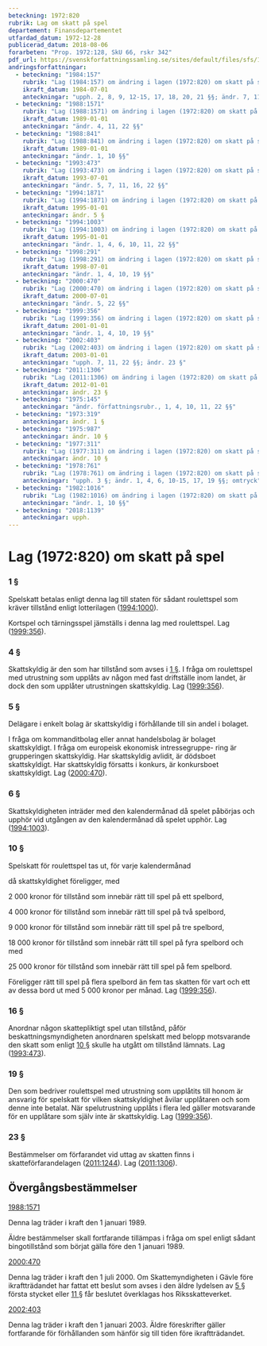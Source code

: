 ```yaml
---
beteckning: 1972:820
rubrik: Lag om skatt på spel
departement: Finansdepartementet
utfardad_datum: 1972-12-28
publicerad_datum: 2018-08-06
forarbeten: "Prop. 1972:128, SkU 66, rskr 342"
pdf_url: https://svenskforfattningssamling.se/sites/default/files/sfs/1972-12/SFS1972-820.pdf
andringsforfattningar:
  - beteckning: "1984:157"
    rubrik: "Lag (1984:157) om ändring i lagen (1972:820) om skatt på spel"
    ikraft_datum: 1984-07-01
    anteckningar: "upph. 2, 8, 9, 12-15, 17, 18, 20, 21 §§; ändr. 7, 11, 22 §§; ny 23 §; omtryck"
  - beteckning: "1988:1571"
    rubrik: "Lag (1988:1571) om ändring i lagen (1972:820) om skatt på spel"
    ikraft_datum: 1989-01-01
    anteckningar: "ändr. 4, 11, 22 §§"
  - beteckning: "1988:841"
    rubrik: "Lag (1988:841) om ändring i lagen (1972:820) om skatt på spel"
    ikraft_datum: 1989-01-01
    anteckningar: "ändr. 1, 10 §§"
  - beteckning: "1993:473"
    rubrik: "Lag (1993:473) om ändring i lagen (1972:820) om skatt på spel"
    ikraft_datum: 1993-07-01
    anteckningar: "ändr. 5, 7, 11, 16, 22 §§"
  - beteckning: "1994:1871"
    rubrik: "Lag (1994:1871) om ändring i lagen (1972:820) om skatt på spel"
    ikraft_datum: 1995-01-01
    anteckningar: ändr. 5 §
  - beteckning: "1994:1003"
    rubrik: "Lag (1994:1003) om ändring i lagen (1972:820) om skatt på spel"
    ikraft_datum: 1995-01-01
    anteckningar: "ändr. 1, 4, 6, 10, 11, 22 §§"
  - beteckning: "1998:291"
    rubrik: "Lag (1998:291) om ändring i lagen (1972:820) om skatt på spel"
    ikraft_datum: 1998-07-01
    anteckningar: "ändr. 1, 4, 10, 19 §§"
  - beteckning: "2000:470"
    rubrik: "Lag (2000:470) om ändring i lagen (1972:820) om skatt på spel"
    ikraft_datum: 2000-07-01
    anteckningar: "ändr. 5, 22 §§"
  - beteckning: "1999:356"
    rubrik: "Lag (1999:356) om ändring i lagen (1972:820) om skatt på spel"
    ikraft_datum: 2001-01-01
    anteckningar: "ändr. 1, 4, 10, 19 §§"
  - beteckning: "2002:403"
    rubrik: "Lag (2002:403) om ändring i lagen (1972:820) om skatt på spel"
    ikraft_datum: 2003-01-01
    anteckningar: "upph. 7, 11, 22 §§; ändr. 23 §"
  - beteckning: "2011:1306"
    rubrik: "Lag (2011:1306) om ändring i lagen (1972:820) om skatt på spel"
    ikraft_datum: 2012-01-01
    anteckningar: ändr. 23 §
  - beteckning: "1975:145"
    anteckningar: "ändr. författningsrubr., 1, 4, 10, 11, 22 §§"
  - beteckning: "1973:319"
    anteckningar: ändr. 1 §
  - beteckning: "1975:987"
    anteckningar: ändr. 10 §
  - beteckning: "1977:311"
    rubrik: "Lag (1977:311) om ändring i lagen (1972:820) om skatt på spel"
    anteckningar: ändr. 10 §
  - beteckning: "1978:761"
    rubrik: "Lag (1978:761) om ändring i lagen (1972:820) om skatt på spel"
    anteckningar: "upph. 3 §; ändr. 1, 4, 6, 10-15, 17, 19 §§; omtryck"
  - beteckning: "1982:1016"
    rubrik: "Lag (1982:1016) om ändring i lagen (1972:820) om skatt på spel"
    anteckningar: "ändr. 1, 10 §§"
  - beteckning: "2018:1139"
    anteckningar: upph.
---
```


# Lag (1972:820) om skatt på spel

### 1 §

Spelskatt betalas enligt denna lag till staten för sådant roulettspel som kräver tillstånd enligt lotterilagen ([1994:1000](https://selex.se/eli/sfs/1994/1000)).

Kortspel och tärningsspel jämställs i denna lag med roulettspel. Lag ([1999:356](https://selex.se/eli/sfs/1999/356)).

### 4 §

Skattskyldig är den som har tillstånd som avses i [1 §](#1). I fråga om roulettspel med utrustning som upplåts av någon med fast driftställe inom landet, är dock den som upplåter utrustningen skattskyldig. Lag ([1999:356](https://selex.se/eli/sfs/1999/356)).

### 5 §

Delägare i enkelt bolag är skattskyldig i förhållande till sin andel i bolaget.

I fråga om kommanditbolag eller annat handelsbolag är bolaget skattskyldigt. I fråga om europeisk ekonomisk intressegruppe- ring är grupperingen skattskyldig. Har skattskyldig avlidit, är dödsboet skattskyldigt. Har skattskyldig försatts i konkurs, är konkursboet skattskyldigt. Lag ([2000:470](https://selex.se/eli/sfs/2000/470)).

### 6 §

Skattskyldigheten inträder med den kalendermånad då spelet påbörjas och upphör vid utgången av den kalendermånad då spelet upphör. Lag ([1994:1003](https://selex.se/eli/sfs/1994/1003)).

### 10 §

Spelskatt för roulettspel tas ut, för varje kalendermånad

då skattskyldighet föreligger, med

2 000 kronor för tillstånd som innebär rätt till spel på ett spelbord,

4 000 kronor för tillstånd som innebär rätt till spel på två spelbord,

9 000 kronor för tillstånd som innebär rätt till spel på tre spelbord,

18 000 kronor för tillstånd som innebär rätt till spel på fyra spelbord och med

25 000 kronor för tillstånd som innebär rätt till spel på fem spelbord.

Föreligger rätt till spel på flera spelbord än fem tas skatten för vart och ett av dessa bord ut med 5 000 kronor per månad. Lag ([1999:356](https://selex.se/eli/sfs/1999/356)).

### 16 §

Anordnar någon skattepliktigt spel utan tillstånd, påför beskattningsmyndigheten anordnaren spelskatt med belopp motsvarande den skatt som enligt [10 §](#10) skulle ha utgått om tillstånd lämnats. Lag ([1993:473](https://selex.se/eli/sfs/1993/473)).

### 19 §

Den som bedriver roulettspel med utrustning som upplåtits till honom är ansvarig för spelskatt för vilken skattskyldighet åvilar upplåtaren och som denne inte betalat. När spelutrustning upplåts i flera led gäller motsvarande för en upplåtare som själv inte är skattskyldig. Lag ([1999:356](https://selex.se/eli/sfs/1999/356)).

### 23 §

Bestämmelser om förfarandet vid uttag av skatten finns i skatteförfarandelagen ([2011:1244](https://selex.se/eli/sfs/2011/1244)). Lag ([2011:1306](https://selex.se/eli/sfs/2011/1306)).

## Övergångsbestämmelser

[1988:1571](https://selex.se/eli/sfs/1988/1571)

Denna lag träder i kraft den 1 januari 1989.

Äldre bestämmelser skall fortfarande tillämpas i fråga om spel enligt sådant bingotillstånd som börjat gälla före den 1 januari 1989.

[2000:470](https://selex.se/eli/sfs/2000/470)

Denna lag träder i kraft den 1 juli 2000. Om Skattemyndigheten i Gävle före ikraftträdandet har fattat ett beslut som avses i den äldre lydelsen av [5 §](#5) första stycket eller [11 §](#11) får beslutet överklagas hos Riksskatteverket.

[2002:403](https://selex.se/eli/sfs/2002/403)

Denna lag träder i kraft den 1 januari 2003. Äldre föreskrifter gäller fortfarande för förhållanden som hänför sig till tiden före ikraftträdandet.